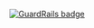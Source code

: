 
[![GuardRails badge](https://badges.production.guardrails.io/shtakai/cd-django-ninja-gold.svg)](https://www.guardrails.io)
